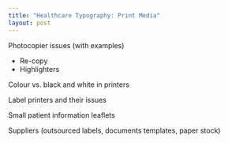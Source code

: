 ```yaml
---
title: "Healthcare Typography: Print Media"
layout: post
---
```


Photocopier issues (with examples)
- Re-copy
- Highlighters

Colour vs. black and white in printers

Label printers and their issues

Small patient information leaflets

Suppliers (outsourced labels, documents templates, paper stock)